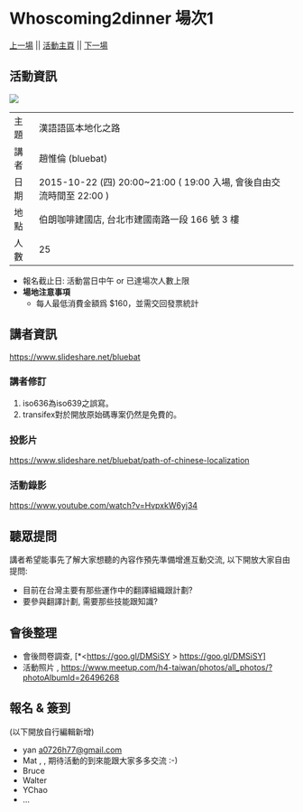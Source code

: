# Whoscoming2dinner 場次1

[上一場](whoscoming2dinner151015) || [活動主頁](whoscoming2dinner) || [下一場](whoscoming2dinner-02)

## 活動資訊


![](https://hackingthursday.wdfiles.com/local--files/start/966921_4232825277845_1565096694_o.jpg)

|  | |
| -- | --|
| 主題 | 漢語語區本地化之路                                                   |
| 講者 | 趙惟倫  (bluebat)                                                    |
| 日期 | 2015-10-22 (四) 20:00~21:00 ( 19:00 入場, 會後自由交流時間至 22:00 ) |
| 地點 | 伯朗咖啡建國店, 台北市建國南路一段 166 號 3 樓                       |
| 人數 | 25 |


- 報名截止日: 活動當日中午 or 已達場次人數上限
- **場地注意事項**
    - 每人最低消費金額爲 $160，並需交回發票統計

## 講者資訊

<https://www.slideshare.net/bluebat>  

### 講者修訂

1. iso636為iso639之誤寫。
2. transifex對於開放原始碼專案仍然是免費的。

### 投影片

<https://www.slideshare.net/bluebat/path-of-chinese-localization>  

### 活動錄影 

<https://www.youtube.com/watch?v=HvpxkW6yj34>  


## 聽眾提問

講者希望能事先了解大家想聽的內容作預先準備增進互動交流, 以下開放大家自由提問:

- 目前在台灣主要有那些運作中的翻譯組織跟計劃?
- 要參與翻譯計劃, 需要那些技能跟知識?

## 會後整理

- 會後問卷調查, [*<<https://goo.gl/DMSiSY>  >   https://goo.gl/DMSiSY]
- 活動照片 , <https://www.meetup.com/h4-taiwan/photos/all_photos/?photoAlbumId=26496268>  

## 報名 & 簽到

(以下開放自行編輯新增)

- yan <a0726h77@gmail.com>
- Mat , <matlinuxer2 AT gmail.com> , 期待活動的到來能跟大家多多交流 :-)
- Bruce
- Walter
- YChao
- ...
